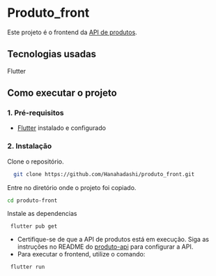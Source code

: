# Produto_front

Este projeto é o frontend da [API de produtos](https://github.com/Hanahadashi/produto-api).

## Tecnologias usadas
Flutter

## Como executar o projeto
### 1. Pré-requisitos
- [Flutter](https://flutter.dev/) instalado e configurado

### 2. Instalação
Clone o repositório.
```bash
  git clone https://github.com/Hanahadashi/produto_front.git
```
Entre no diretório onde o projeto foi copiado.
```bash
cd produto-front
```
Instale as dependencias
```
 flutter pub get
```
- Certifique-se de que a API de produtos está em execução. Siga as instruções no README do [produto-api](https://github.com/Hanahadashi/produto-api.git) para configurar a API.
- Para executar o frontend, utilize o comando:
```
 flutter run
```
